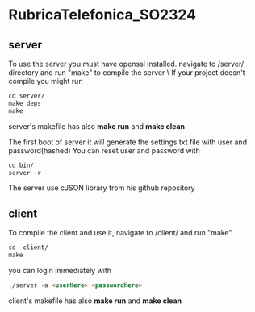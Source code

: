 # RubricaTelefonica_SO2324

## server
To use the server you must have openssl installed.
navigate to /server/ directory and run "make" to compile the server \\
If your project doesn't compile you might run
``` markdown
cd server/
make deps
make
```
server's makefile has also **make run** and **make clean**

The first boot of server it will generate the settings.txt file with user and password(hashed)
You can reset user and password with
``` markdown
cd bin/
server -r
```
The server use cJSON library from his github repository

## client
To compile the client and use it, navigate to /client/ and run "make".
``` markdown
cd  client/
make
```
you can login immediately with
``` markdown
./server -a <userHere> <passwordHere>
```
client's makefile has also **make run** and **make clean**
